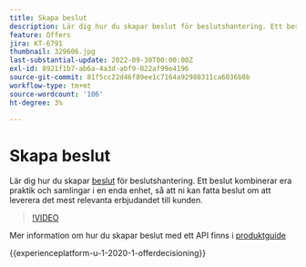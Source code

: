 ```yaml
---
title: Skapa beslut
description: Lär dig hur du skapar beslut för beslutshantering. Ett beslut kombinerar era praktik och samlingar i en enda enhet, så att ni kan fatta beslut om att leverera det mest relevanta erbjudandet till kunden.
feature: Offers
jira: KT-6791
thumbnail: 329606.jpg
last-substantial-update: 2022-09-30T00:00:00Z
exl-id: 8921f1b7-ab6a-4a3d-abf9-822af99e4196
source-git-commit: 81f5cc22d46f89ee1c7164a92988311ca6036b8b
workflow-type: tm+mt
source-wordcount: '106'
ht-degree: 3%

---
```


# Skapa beslut

Lär dig hur du skapar [beslut](https://experienceleague.adobe.com/docs/journey-optimizer/using/offer-decisioniong/create-manage-activities/create-offer-activities.html) för beslutshantering. Ett beslut kombinerar era praktik och samlingar i en enda enhet, så att ni kan fatta beslut om att leverera det mest relevanta erbjudandet till kunden.

>[!VIDEO](https://video.tv.adobe.com/v/329606?quality=12&learn=on)

Mer information om hur du skapar beslut med ett API finns i [produktguide](https://experienceleague.adobe.com/docs/journey-optimizer/using/offer-decisioniong/api-reference/activities-api/create.html)

{{experienceplatform-u-1-2020-1-offerdecisioning}}
